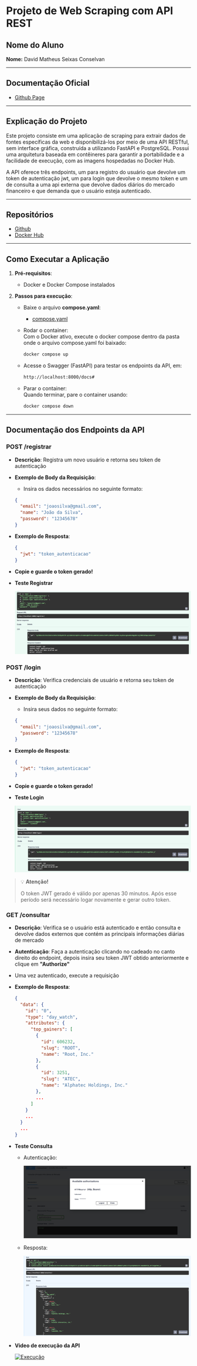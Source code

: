 # Projeto de Web Scraping com API REST

## Nome do Aluno
**Nome:** David Matheus Seixas Conselvan

---

## Documentação Oficial
- [Github Page](https://davidconselvan.github.io/projeto-cloud/)

---

## Explicação do Projeto

Este projeto consiste em uma aplicação de scraping para extrair dados de fontes específicas da web e disponibilizá-los por meio de uma API RESTful, sem interface gráfica, construída a utilizando FastAPI e PostgreSQL. Possui uma arquitetura baseada em contêineres para garantir a portabilidade e a facilidade de execução, com as imagens hospedadas no Docker Hub.

A API oferece três endpoints, um para registro do usuário que devolve um token de autenticação jwt, um para login que devolve o mesmo token e um de consulta a uma api externa que devolve dados diários do mercado financeiro e que demanda que o usuário esteja autenticado.

---

## Repositórios  
- [Github](https://github.com/DavidConselvan/projeto-cloud)  
- [Docker Hub](https://hub.docker.com/repository/docker/davidconselvan/projeto-cloud/general)
---

## Como Executar a Aplicação

1. **Pré-requisitos**:
   - Docker e Docker Compose instalados

2. **Passos para execução**:
   - Baixe o arquivo **compose.yaml**:  
      - [compose.yaml](https://raw.githubusercontent.com/DavidConselvan/projeto-cloud/refs/heads/main/compose.yaml)  

   - Rodar o container:  
    Com o Docker ativo, execute o docker compose  dentro da pasta onde o arquivo compose.yaml foi baixado:

     ```bash
     docker compose up
     ```
   - Acesse o Swagger (FastAPI) para testar os endpoints da API, em:
     ```bash
     http://localhost:8000/docs#
     ```

    - Parar o container:  
    Quando terminar, pare o container usando:
      ```bash
      docker compose down
      ```
---

## Documentação dos Endpoints da API

### POST /registrar
- **Descrição**: Registra um novo usuário e retorna seu token de autenticação

- **Exemplo de Body da Requisição**:  
    - Insira os dados necessários no seguinte formato:
  ```json
  {
    "email": "joaosilva@gmail.com",
    "name": "João da Silva",
    "password": "12345678"
  }
  ```
  
- **Exemplo de Resposta**:
  ```json
  {
    "jwt": "token_autenticacao"
  }
  ```

- **Copie e guarde o token gerado!**

- **Teste Registrar**
  
  ![Teste Registrar](assets/registrar.png)




### POST /login
- **Descrição**: Verifica credenciais de usuário e retorna seu token de autenticação

- **Exemplo de Body da Requisição**:  
    - Insira seus dados no seguinte formato:
  ```json
  {
    "email": "joaosilva@gmail.com",
    "password": "12345678"
  }
  ```
  
- **Exemplo de Resposta**:
  ```json
  {
    "jwt": "token_autenticacao"
  }
  ```
  
- **Copie e guarde o token gerado!**

- **Teste Login**
  
  ![Teste Login](assets/login.png)  


> 💡 **Atenção!**
> 
> O token JWT gerado é válido por apenas 30 minutos. Após esse período será necessário logar novamente e gerar outro token.

### GET /consultar
- **Descrição**: Verifica se o usuário está autenticado e então consulta e devolve dados externos que contém as principais informações diárias de mercado 

- **Autenticação**:  Faça a autenticação clicando no cadeado no canto direito do endpoint, depois insira seu token JWT obtido anteriormente e clique em **"Authorize"**

- Uma vez autenticado, execute a requisição

- **Exemplo de Resposta**:
  ```json
  {
    "data": {
      "id": "0",
      "type": "day_watch",
      "attributes": {
        "top_gainers": [
          {
            "id": 606232,
            "slug": "ROOT",
            "name": "Root, Inc."
          },
          {
            "id": 3251,
            "slug": "ATEC",
            "name": "Alphatec Holdings, Inc."
          },
          ...
        ]
      }     
      ...
    }
    ...
  }
  ```

- **Teste Consulta**  
  - Autenticação:

    ![Teste Login](assets/autenticacao.png)  

  - Resposta:

    ![Teste Login](assets/api_externa.png)  

- **Video de execução da API**   

    [![Execução](https://img.youtube.com/vi/BZPGxcwkEGI/0.jpg)](https://www.youtube.com/watch?v=BZPGxcwkEGI)
